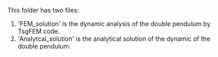 This folder has two files:
1. 'FEM_solution' is the dynamic analysis of the double pendulum by TsgFEM code.
2. 'Analytcal_solution' is the analytical solution of the dynamic of the double pendulum.
